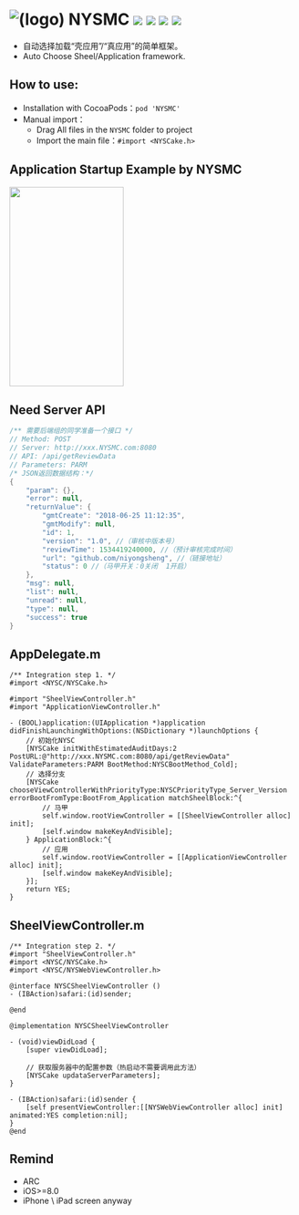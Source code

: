 ![(logo)](https://github.com/niyongsheng/NYSMC/blob/master/MC_logo.png?raw=true)
NYSMC
[![](https://img.shields.io/badge/platform-iOS-orange.svg)](https://developer.apple.com/ios/)
[![](https://img.shields.io/badge/pod-1.0.1-brightgreen.svg)](https://github.com/CocoaPods/CocoaPods)
[![](https://img.shields.io/badge/carthage-compatible-red.svg)](https://github.com/Carthage/Carthage)
[![](https://img.shields.io/badge/license-MIT-blue.svg)](https://github.com/niyongsheng/NYSMC/master/README.md)
===
* 自动选择加载“壳应用”/“真应用”的简单框架。
* Auto Choose Sheel/Application framework.

## <a id="How_to_use:"></a>How to use:
* Installation with CocoaPods：`pod 'NYSMC'`
* Manual import：
    * Drag All files in the `NYSMC` folder to project
    * Import the main file：`#import <NYSCake.h>`

## <a id="Application_Startup_Example_by_NYSMC"></a>Application Startup Example by NYSMC
<img src="https://raw.githubusercontent.com/niyongsheng/NYSMC/master/Demonstration.mov" width="200" height="350">

<!-- ## <a id="The_Framework_Structure_Chart_of_NYSMC"></a>The Framework Structure Chart of NYSMC
![](http://images0.cnblogs.com/blog2015/497279/201506/132232456139177.png)
<img src="http://images0.cnblogs.com/blog2015/497279/201506/141358159107893.png" width="30%" height="30%">

- `The class of non-red text` in the chart：For inheritance，to use DIY the control of refresh
- About how to DIY the control of refresh，You can refer the Class in below Chart<br> -->

## <a id="Need_Server_API"></a>Need Server API 
```java
/** 需要后端组的同学准备一个接口 */
// Method: POST
// Server: http://xxx.NYSMC.com:8080
// API: /api/getReviewData
// Parameters: PARM
/* JSON返回数据结构：*/
{
    "param": {},
    "error": null,
    "returnValue": {
        "gmtCreate": "2018-06-25 11:12:35",
        "gmtModify": null,
        "id": 1,
        "version": "1.0", //（审核中版本号）
        "reviewTime": 1534419240000, //（预计审核完成时间）
        "url": "github.com/niyongsheng", //（链接地址）
        "status": 0 //（马甲开关：0关闭  1开启）
    },
    "msg": null,
    "list": null,
    "unread": null,
    "type": null,
    "success": true
}
```

## <a id="AppDelegate.m"></a>AppDelegate.m
```objc
/** Integration step 1. */
#import <NYSC/NYSCake.h>

#import "SheelViewController.h"
#import "ApplicationViewController.h"

- (BOOL)application:(UIApplication *)application didFinishLaunchingWithOptions:(NSDictionary *)launchOptions {
    // 初始化NYSC
    [NYSCake initWithEstimatedAuditDays:2 PostURL:@"http://xxx.NYSMC.com:8080/api/getReviewData" ValidateParameters:PARM BootMethod:NYSCBootMethod_Cold];
    // 选择分支
    [NYSCake chooseViewControllerWithPriorityType:NYSCPriorityType_Server_Version errorBootFromType:BootFrom_Application matchSheelBlock:^{
    	// 马甲
        self.window.rootViewController = [[SheelViewController alloc] init];
        [self.window makeKeyAndVisible];
    } ApplicationBlock:^{
    	// 应用
        self.window.rootViewController = [[ApplicationViewController alloc] init];
        [self.window makeKeyAndVisible];
    }];
    return YES;
}
```
## <a id="SheelViewController.m"></a>SheelViewController.m
```objc
/** Integration step 2. */
#import "SheelViewController.h"
#import <NYSC/NYSCake.h>
#import <NYSC/NYSWebViewController.h>

@interface NYSCSheelViewController ()
- (IBAction)safari:(id)sender;

@end

@implementation NYSCSheelViewController

- (void)viewDidLoad {
    [super viewDidLoad];

    // 获取服务器中的配置参数（热启动不需要调用此方法）
    [NYSCake updataServerParameters];
}

- (IBAction)safari:(id)sender {
    [self presentViewController:[[NYSWebViewController alloc] init] animated:YES completion:nil];
}
@end
```

## Remind
* ARC
* iOS>=8.0
* iPhone \ iPad screen anyway
